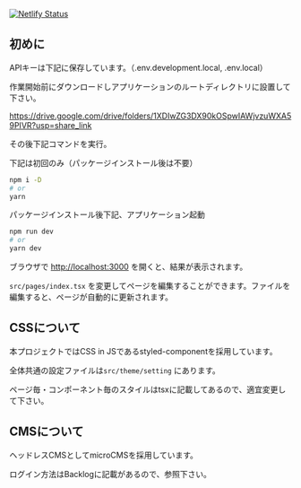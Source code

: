 [![Netlify Status](https://api.netlify.com/api/v1/badges/dfaaa7e1-63a9-48d4-abb4-243ec1782b13/deploy-status)](https://app.netlify.com/sites/statuesque-dragon-e12b5e/deploys)

## 初めに

APIキーは下記に保存しています。（.env.development.local, .env.local）

作業開始前にダウンロードしアプリケーションのルートディレクトリに設置して下さい。

https://drive.google.com/drive/folders/1XDIwZG3DX90kOSpwIAWjvzuWXA59PIVR?usp=share_link

その後下記コマンドを実行。

下記は初回のみ（パッケージインストール後は不要）

```bash
npm i -D
# or
yarn
```
パッケージインストール後下記、アプリケーション起動

```bash
npm run dev
# or
yarn dev
```

ブラウザで [http://localhost:3000](http://localhost:3000) を開くと、結果が表示されます。

`src/pages/index.tsx` を変更してページを編集することができます。ファイルを編集すると、ページが自動的に更新されます。

## CSSについて

本プロジェクトではCSS in JSであるstyled-componentを採用しています。

全体共通の設定ファイルは`src/theme/setting` にあります。

ページ毎・コンポーネント毎のスタイルはtsxに記載してあるので、適宜変更して下さい。

## CMSについて

ヘッドレスCMSとしてmicroCMSを採用しています。

ログイン方法はBacklogに記載があるので、参照下さい。